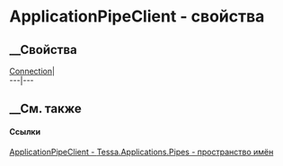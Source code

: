 # ApplicationPipeClient - свойства
##  __Свойства
[Connection](P_Tessa_Applications_Pipes_ApplicationPipeClient_Connection.htm)|  
---|---  
## __См. также
#### Ссылки
[ApplicationPipeClient -
](T_Tessa_Applications_Pipes_ApplicationPipeClient.htm)
[Tessa.Applications.Pipes - пространство имён](N_Tessa_Applications_Pipes.htm)

